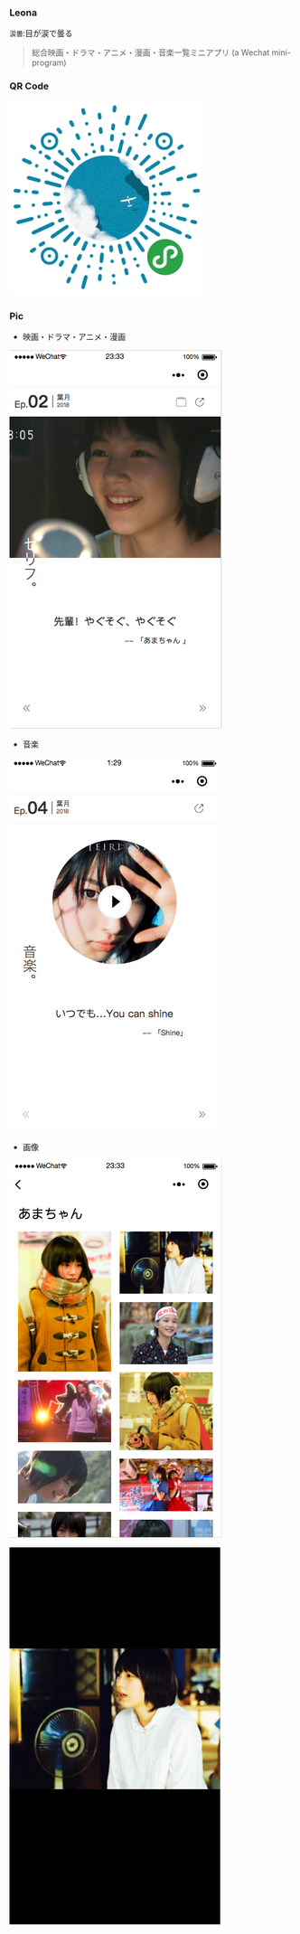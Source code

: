 ### Leona

`涙曇`:目が涙で曇る

> 総合映画・ドラマ・アニメ・漫画・音楽一覧ミニアプリ (a Wechat mini-program)

### QR Code
![](./demo-pics/QR-code.jpg)

### Pic

- 映画・ドラマ・アニメ・漫画

![](./demo-pics/index-pic01.jpg)

- 音楽

![](./demo-pics/index-pic02.jpg)

- 画像

![](./demo-pics/index-pic03.jpg)

![](./demo-pics/index-pic04.jpg)